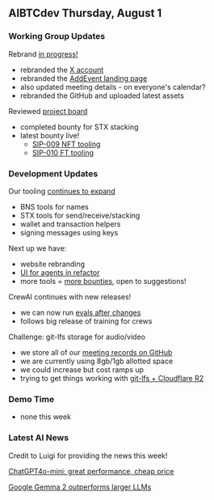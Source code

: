 ## AIBTCdev Thursday, August 1

### Working Group Updates

Rebrand [in progress!](https://x.com/aibtcdev/status/1818036647235305580)

- rebranded the [X account](https://x.com/aibtcdev)
- rebranded the [AddEvent landing page](https://www.addevent.com/event/UM20108233)
- also updated meeting details - on everyone's calendar?
- rebranded the GitHub and uploaded latest assets

Reviewed [project board](https://github.com/orgs/aibtcdev/projects/3)

- completed bounty for STX stacking
- latest bounty live!
  - [SIP-009 NFT tooling](https://github.com/aibtcdev/agent-tools-ts/issues/15)
  - [SIP-010 FT tooling](https://github.com/aibtcdev/agent-tools-ts/issues/14)

### Development Updates

Our tooling [continues to expand](https://x.com/aibtcdev/status/1818690768464495046)

- BNS tools for names
- STX tools for send/receive/stacking
- wallet and transaction helpers
- signing messages using keys

Next up we have:

- website rebranding
- [UI for agents in refactor](https://github.com/aibtcdev/ai-agent-crew/pull/12)
- more tools = [more bounties](https://github.com/aibtcdev/agent-tools-ts/issues), open to suggestions!

CrewAI continues with new releases!

- we can now run [evals after changes](https://x.com/joaomdmoura/status/1818441408929538450)
- follows big release of training for crews

Challenge: git-lfs storage for audio/video

- we store all of our [meeting records on GitHub](https://github.com/aibtcdev/communication)
- we are currently using 8gb/1gb allotted space
- we could increase but cost ramps up
- trying to get things working with [git-lfs + Cloudflare R2](https://github.com/aibtcdev/git-lfs-s3-proxy)

### Demo Time

- none this week

### Latest AI News

Credit to Luigi for providing the news this week!

[ChatGPT4o-mini: great performance, cheap price](https://huggingface.co/spaces/lmsys/chatbot-arena-leaderboard)

[Google Gemma 2 outperforms larger LLMs](https://the-decoder.com/google-deepminds-new-gemma-2-model-outperforms-larger-llms-with-fewer-parameters/)
